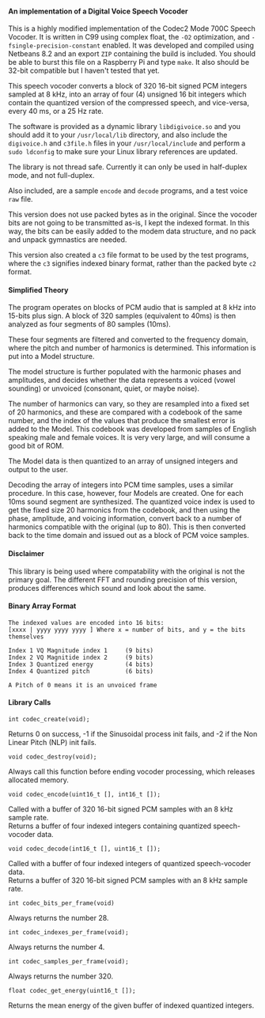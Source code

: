 #### An implementation of a Digital Voice Speech Vocoder
This is a highly modified implementation of the Codec2 Mode 700C Speech Vocoder. It is written in C99 using complex float, the ```-O2``` optimization, and ```-fsingle-precision-constant``` enabled. It was developed and compiled using Netbeans 8.2 and an export ```ZIP``` containing the build is included. You should be able to burst this file on a Raspberry Pi and type ```make```. It also should be 32-bit compatible but I haven't tested that yet.

This speech vocoder converts a block of 320 16-bit signed PCM integers sampled at 8 kHz, into an array of four (4) unsigned 16 bit integers which contain the quantized version of the compressed speech, and vice-versa, every 40 ms, or a 25 Hz rate.

The software is provided as a dynamic library ```libdigivoice.so``` and you should add it to your ```/usr/local/lib``` directory, and also include the ```digivoice.h``` and ```c3file.h``` files in your ```/usr/local/include``` and perform a ```sudo ldconfig``` to make sure your Linux library references are updated.

The library is not thread safe. Currently it can only be used in half-duplex mode, and not full-duplex.

Also included, are a sample ```encode``` and ```decode``` programs, and a test voice ```raw``` file.

This version does not use packed bytes as in the original. Since the vocoder bits are not going to be transmitted as-is, I kept the indexed format. In this way, the bits can be easily added to the modem data structure, and no pack and unpack gymnastics are needed.

This version also created a ```c3``` file format to be used by the test programs, where the ```c3``` signifies indexed binary format, rather than the packed byte ```c2``` format.

#### Simplified Theory
The program operates on blocks of PCM audio that is sampled at 8 kHz into 15-bits plus sign. A block of 320 samples (equivalent to 40ms) is then analyzed as four segments of 80 samples (10ms).

These four segments are filtered and converted to the frequency domain, where the pitch and number of harmonics is determined. This information is put into a Model structure.

The model structure is further populated with the harmonic phases and amplitudes, and decides whether the data represents a voiced (vowel sounding) or unvoiced (consonant, quiet, or maybe noise).

The number of harmonics can vary, so they are resampled into a fixed set of 20 harmonics, and these are compared with a codebook of the same number, and the index of the values that produce the smallest error is added to the Model. This codebook was developed from samples of English speaking male and female voices. It is very very large, and will consume a good bit of ROM.

The Model data is then quantized to an array of unsigned integers and output to the user.

Decoding the array of integers into PCM time samples, uses a similar procedure. In this case, however, four Models are created. One for each 10ms sound segment are synthesized. The quantized voice index is used to get the fixed size 20 harmonics from the codebook, and then using the phase, amplitude, and voicing information, convert back to a number of harmonics compatible with the original (up to 80). This is then converted back to the time domain and issued out as a block of PCM voice samples.

#### Disclaimer
This library is being used where compatability with the original is not the primary goal. The different FFT and rounding precision of this version, produces differences which sound and look about the same.

#### Binary Array Format
```
The indexed values are encoded into 16 bits:
[xxxx | yyyy yyyy yyyy ] Where x = number of bits, and y = the bits themselves

Index 1 VQ Magnitude index 1     (9 bits)
Index 2 VQ Magnitide index 2     (9 bits)
Index 3 Quantized energy         (4 bits)
Index 4 Quantized pitch          (6 bits)

A Pitch of 0 means it is an unvoiced frame
```
#### Library Calls
```
int codec_create(void);
```
Returns 0 on success, -1 if the Sinusoidal process init fails, and -2 if the Non Linear Pitch (NLP) init fails.   
```
void codec_destroy(void);
```
Always call this function before ending vocoder processing, which releases allocated memory.   
```
void codec_encode(uint16_t [], int16_t []);
```
Called with a buffer of 320 16-bit signed PCM samples with an 8 kHz sample rate.   
Returns a buffer of four indexed integers containing quantized speech-vocoder data.   
```
void codec_decode(int16_t [], uint16_t []);
```
Called with a buffer of four indexed integers of quantized speech-vocoder data.   
Returns a buffer of 320 16-bit signed PCM samples with an 8 kHz sample rate.   
```
int codec_bits_per_frame(void)
```
Always returns the number 28.   
```
int codec_indexes_per_frame(void);
```
Always returns the number 4.   
```
int codec_samples_per_frame(void);
```
Always returns the number 320.   
```
float codec_get_energy(uint16_t []);
```
Returns the mean energy of the given buffer of indexed quantized integers.   

